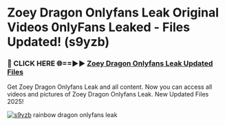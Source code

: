 # Zoey Dragon Onlyfans Leak Original Videos 0nlyFans Leaked - Files Updated! (s9yzb)

<h3>🔴 CLICK HERE 🌐==►► <a href="https://tinyurl.com/4seja8ks" rel="nofollow">Zoey Dragon Onlyfans Leak Updated Files</a></h3>

Get Zoey Dragon Onlyfans Leak and all content. Now you can access all videos and pictures of Zoey Dragon Onlyfans Leak. New Updated Files 2025!

[![s9yzb](https://i.imgur.com/EWjZXRe.gif)](https://tinyurl.com/4seja8ks)
rainbow dragon onlyfans leak